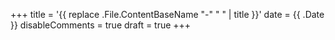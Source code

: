 +++
title = '{{ replace .File.ContentBaseName "-" " " | title }}'
date = {{ .Date }}
disableComments = true
draft = true
+++
